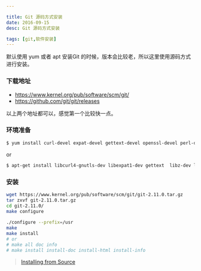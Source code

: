 ```yaml
---

title: Git 源码方式安装
date: 2016-09-15
desc: Git 源码方式安装

tags: [git,软件安装]
---
```


默认使用 yum 或者 apt 安装Git 的时候，版本会比较老，所以这里使用源码方式进行安装。

<!--more-->

### 下载地址

- https://www.kernel.org/pub/software/scm/git/
- https://github.com/git/git/releases

以上两个地址都可以，感觉第一个比较快一点。

### 环境准备
``` bash
$ yum install curl-devel expat-devel gettext-devel openssl-devel perl-devel zlib-devel autoconf
```
or
```bash
$ apt-get install libcurl4-gnutls-dev libexpat1-dev gettext  libz-dev libssl-dev autoconf
```

### 安装

```bash
wget https://www.kernel.org/pub/software/scm/git/git-2.11.0.tar.gz
tar zxvf git-2.11.0.tar.gz
cd git-2.11.0/
make configure
        
./configure --prefix=/usr
make
make install
# or
# make all doc info
# make install install-doc install-html install-info
```

    
    

> [Installing from Source](https://git-scm.com/book/en/v2/Getting-Started-Installing-Git)